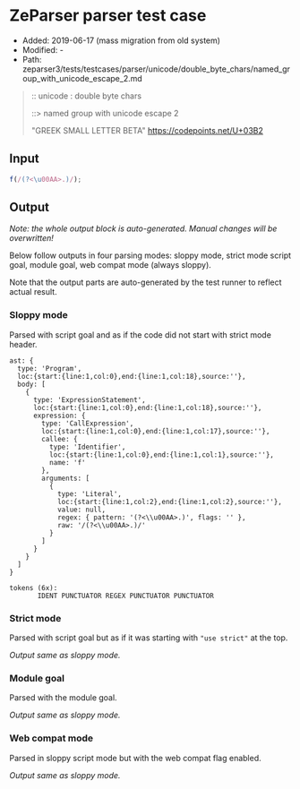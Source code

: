 # ZeParser parser test case

- Added: 2019-06-17 (mass migration from old system)
- Modified: -
- Path: zeparser3/tests/testcases/parser/unicode/double_byte_chars/named_group_with_unicode_escape_2.md

> :: unicode : double byte chars
>
> ::> named group with unicode escape 2
>
> "GREEK SMALL LETTER BETA" https://codepoints.net/U+03B2

## Input

`````js
f(/(?<\u00AA>.)/);
`````

## Output

_Note: the whole output block is auto-generated. Manual changes will be overwritten!_

Below follow outputs in four parsing modes: sloppy mode, strict mode script goal, module goal, web compat mode (always sloppy).

Note that the output parts are auto-generated by the test runner to reflect actual result.

### Sloppy mode

Parsed with script goal and as if the code did not start with strict mode header.

`````
ast: {
  type: 'Program',
  loc:{start:{line:1,col:0},end:{line:1,col:18},source:''},
  body: [
    {
      type: 'ExpressionStatement',
      loc:{start:{line:1,col:0},end:{line:1,col:18},source:''},
      expression: {
        type: 'CallExpression',
        loc:{start:{line:1,col:0},end:{line:1,col:17},source:''},
        callee: {
          type: 'Identifier',
          loc:{start:{line:1,col:0},end:{line:1,col:1},source:''},
          name: 'f'
        },
        arguments: [
          {
            type: 'Literal',
            loc:{start:{line:1,col:2},end:{line:1,col:2},source:''},
            value: null,
            regex: { pattern: '(?<\\u00AA>.)', flags: '' },
            raw: '/(?<\\u00AA>.)/'
          }
        ]
      }
    }
  ]
}

tokens (6x):
       IDENT PUNCTUATOR REGEX PUNCTUATOR PUNCTUATOR
`````

### Strict mode

Parsed with script goal but as if it was starting with `"use strict"` at the top.

_Output same as sloppy mode._

### Module goal

Parsed with the module goal.

_Output same as sloppy mode._

### Web compat mode

Parsed in sloppy script mode but with the web compat flag enabled.

_Output same as sloppy mode._
